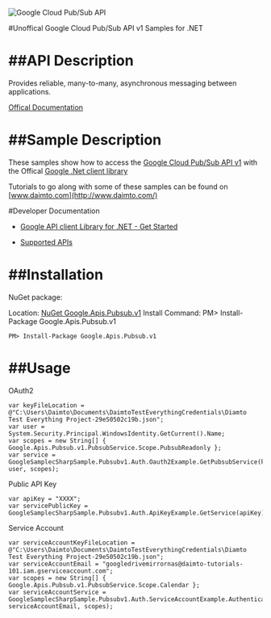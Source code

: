 ﻿![Google Cloud Pub/Sub API](http://www.google.com/images/icons/product/search-32.gif)

#Unoffical Google Cloud Pub/Sub API v1 Samples for .NET  

##API Description
=============

Provides reliable, many-to-many, asynchronous messaging between applications.

[Offical Documentation](https://cloud.google.com/pubsub/docs)

##Sample Description
=============

These samples show how to access the [Google Cloud Pub/Sub API v1](https://cloud.google.com/pubsub/docs) with the Offical [Google .Net client library](https://github.com/google/google-api-dotnet-client)

Tutorials to go along with some of these samples can be found on [www.daimto.com](http://www.daimto.com/)

#Developer Documentation

* [Google API client Library for .NET - Get Started](https://developers.google.com/api-client-library/dotnet/get_started)

* [Supported APIs](https://developers.google.com/api-client-library/dotnet/apis/)

##Installation
=================================

NuGet package:

Location: [NuGet Google.Apis.Pubsub.v1](https://www.nuget.org/packages/Google.Apis.Pubsub.v1)
Install Command: PM>  Install-Package Google.Apis.Pubsub.v1

```
PM> Install-Package Google.Apis.Pubsub.v1
```

##Usage
=================================

OAuth2
```
var keyFileLocation = @"C:\Users\Daimto\Documents\DaimtoTestEverythingCredentials\Diamto Test Everything Project-29e50502c19b.json";
var user = System.Security.Principal.WindowsIdentity.GetCurrent().Name;
var scopes = new String[] { Google.Apis.Pubsub.v1.PubsubService.Scope.PubsubReadonly };
var service = GoogleSamplecSharpSample.Pubsubv1.Auth.Oauth2Example.GetPubsubService(keyFileLocation, user, scopes);
```
Public API Key
```
var apiKey = "XXXX";
var servicePublicKey = GoogleSamplecSharpSample.Pubsubv1.Auth.ApiKeyExample.GetService(apiKey);
```
Service Account
```
var serviceAccountKeyFileLocation = @"C:\Users\Daimto\Documents\DaimtoTestEverythingCredentials\Diamto Test Everything Project-29e50502c19b.json";
var serviceAccountEmail = "googledrivemirrornas@daimto-tutorials-101.iam.gserviceaccount.com";
var scopes = new String[] { Google.Apis.Pubsub.v1.PubsubService.Scope.Calendar };            
var serviceAccountService = GoogleSamplecSharpSample.Pubsubv1.Auth.ServiceAccountExample.AuthenticateServiceAccount(serviceAccountKeyFileLocation, serviceAccountEmail, scopes);
```
